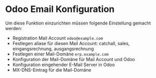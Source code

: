 # Odoo Email Konfiguration
Um diese Funktion einzurichten müssen folgende Einstellung gemacht werden:

* Registration Mail Account `odoo@example.com`
* Festlegen aliase für diesen Mail Account: catchall, sales, eingangsrechnung, ausgangsrechnung
* Festlegen einer Mail-Domäne `erp.example.com`
* Konfiguration der Mail-Domäne für Mail Account und Odoo
* Konfiguration eingehender E-Mail Server in Odoo
* MX-DNS-Eintrag für die Mail-Domäne

